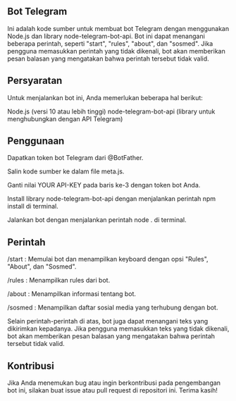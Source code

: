 ## Bot Telegram
Ini adalah kode sumber untuk membuat bot Telegram dengan menggunakan Node.js dan library node-telegram-bot-api. Bot ini dapat menangani beberapa perintah, seperti "start", "rules", "about", dan "sosmed". Jika pengguna memasukkan perintah yang tidak dikenali, bot akan memberikan pesan balasan yang mengatakan bahwa perintah tersebut tidak valid.

## Persyaratan
Untuk menjalankan bot ini, Anda memerlukan beberapa hal berikut:

Node.js (versi 10 atau lebih tinggi)
node-telegram-bot-api (library untuk menghubungkan dengan API Telegram)

## Penggunaan
Dapatkan token bot Telegram dari @BotFather.

Salin kode sumber ke dalam file meta.js.

Ganti nilai YOUR API-KEY pada baris ke-3 dengan token bot Anda.

Install library node-telegram-bot-api dengan menjalankan perintah npm install di terminal.

Jalankan bot dengan menjalankan perintah node . di terminal.

## Perintah

/start : Memulai bot dan menampilkan keyboard dengan opsi "Rules", "About", dan "Sosmed".

/rules : Menampilkan rules dari bot.

/about : Menampilkan informasi tentang bot.

/sosmed : Menampilkan daftar sosial media yang terhubung dengan bot.

Selain perintah-perintah di atas, bot juga dapat menangani teks yang dikirimkan kepadanya. Jika pengguna memasukkan teks yang tidak dikenali, bot akan memberikan pesan balasan yang mengatakan bahwa perintah tersebut tidak valid.

## Kontribusi
Jika Anda menemukan bug atau ingin berkontribusi pada pengembangan bot ini, silakan buat issue atau pull request di repositori ini. Terima kasih!





